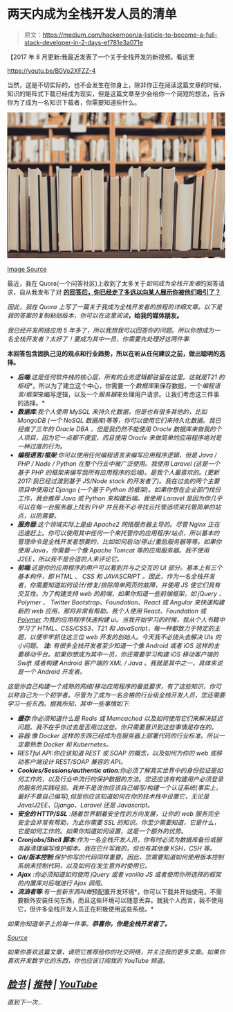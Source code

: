 # 两天内成为全栈开发人员的清单

> 原文：<https://medium.com/hackernoon/a-listicle-to-become-a-full-stack-developer-in-2-days-ef781e3a071e>

【2017 年 8 月更新:我最近发表了一个关于全栈开发的新视频。看这里

https://youtu.be/B0Vo2XFZZ-4

当然，这是不切实际的，也不会发生在你身上，除非你正在阅读这篇文章的时候，知识的矩阵式下载已经成为现实，但是这篇文章至少会给你一个简短的想法，告诉你为了成为一名知识下载者，你需要知道些什么。

![](img/c865f823b14975cf7f2dcde3407b3304.png)

[Image Source](https://unsplash.com/search/photos/books?photo=OQSCtabGkSY)

最近，我在 Quora(一个问答社区)上收到了太多关于*如何成为全栈开发者*的回答请求，自从我发布了对 [**的回答后，你已经走了多远以向某人展示你被他们吸引了？**](https://www.quora.com/How-far-have-you-gone-to-show-someone-youre-attracted-to-them/answer/Rajat-Saxena-45?__snids__=1652554690%2C1651677269%2C1650214585&__nsrc__=2)

*因此，我在 Quora 上写了一篇关于我成为全栈开发者的旅程的详细文章。以下是我的答案的复制粘贴版本，你可以在这里阅读*[](https://www.quora.com/To-become-a-Full-Stack-Developer-what-languages-and-frameworks-are-mandatory/answer/Rajat-Saxena-45?srid=8dnL)**，给我的媒体朋友。**

*我已经开发网络应用 5 年多了，所以我想我可以回答你的问题。所以你想成为一名全栈开发者？太好了！要成为其中一员，你需要先处理好这两件事:*

**本回答包含固执己见的观点和行业趋势，所以在听从任何建议之前，做出聪明的选择。**

*   ***后端**:这是任何软件栈的核心层，所有的业务逻辑都驻留在这里。这就是**T21 的枢纽**。所以为了建立这个中心，你需要一个*数据库*来保存数据，一个*编程语言/框架*来编写逻辑，以及一个*服务器*来处理用户请求。让我们考虑这三件事的选择。*
*   ***数据库**:我个人使用 *MySQL* 来持久化数据，但是也有很多其他的，比如 *MongoDB* (一个 *NoSQL* 数据库)等等，你可以使用它们来持久化数据。我已经做了三年的 *Oracle* *DBA* ，但是我仍然不能使用 *Oracle 数据库*来做我的个人项目，因为它一点都不便宜，而且使用 *Oracle* 来做简单的应用程序绝对是一种过度的行为。*
*   ***编程语言/框架**:你可以使用任何编程语言来编写应用程序逻辑，但是 *Java / PHP / Node / Python* 在整个行业中被广泛使用。我使用 *Laravel* (这是一个基于 *PHP* 的框架来编写我所有应用程序的后端)。*是我个人最喜欢的*。(更新 2017:我已经过渡到基于 JS/Node stack 的开发者了)。我在过去的两个主要项目中使用过 *Django* (一个基于 *Python* 的框架)。如果你想在企业部门找份工作，我会推荐 Java 或 Python 来构建后端。我使用 *Laravel* 是因为你几乎可以在每一台服务器上找到 *PHP* 并且我不必寻找云托管选项来托管简单的站点，以防需要。*
*   ***服务器**:这个领域实际上是由 *Apache2* 网络服务器主导的。尽管 Nginx 正在迅速赶上。你可以使用其中任何一个来托管你的应用程序/站点，所以基本的管理命令是全栈开发者想要的，比如如何启动/停止/重启服务器等等。如果你使用 Java，你需要一个像 Apache Tomcat 等的应用服务器。我不使用 J2EE，所以我不是合适的人来评论它。*
*   ***前端**:这是你的应用程序的用户可以看到并与之交互的 UI 部分。基本上有三个基本构件，即 *HTML* 、 *CSS* 和 *JAVASCRIPT* 。因此，作为一名全栈开发者，你需要知道如何设计/修复/排除简单网页的故障，并使用 *JS* 使它们具有交互性。为了构建支持 web 的前端，如果你知道一些前端框架，如 *jQuery* 、 *Polymer* 、 *Twitter Bootstrap、Foundation、React* 或 *Angular* 来快速构建新的 web 应用，那将非常有帮助。我个人使用 React、Foundation 或 [Polymer](https://www.polymer-project.org/1.0/) 为我的应用程序快速构建 ui。当我开始学习的时候，我从个人书籍中学习了 HTML、CSS/CSS3、T21 和 JavaScript，每一种都致力于特定的主题，以便牢牢抓住这三位 web 开发的创始人。今天我不必挠头去解决 UIs 的小问题。 ***注:*** 有很多全栈开发者至少知道一个像 *Android* 或者 *iOS* 这样的主要移动平台。如果你想成为其中一员，你还需要学习构建 *iOS* 移动客户端的 *Swift* 或者构建 *Android* 客户端的 *XML* / *Java* 。我就是其中之一，具体来说是一个 *Android* 开发者。*

*这是你自己构建一个成熟的网络/移动应用程序的最低要求，有了这些知识，你可以称自己为一个初学者。尽管为了成为一名合格的行业级全栈开发人员，您还需要学习一些东西。据我所知，其中一些事情如下:*

*   ***缓存**:你必须知道什么是 *Redis* 或 *Memcached* 以及如何使用它们来解决延迟问题。我不在乎你过去是否用过这些。你只需要意识到这些事情是存在的。*
*   *容器:像 Docker 这样的东西已经成为在服务器上部署代码的行业标准。所以一定要熟悉 Docker 和 Kubernetes。*
*   *RESTful API:你应该知道 REST 或 SOAP 的概念，以及如何为你的 web 或移动客户端设计 REST/SOAP 兼容的 API。*
*   ***Cookies/Sessions/authentic ation**:你必须了解真实世界中的身份验证是如何工作的，以及行业中流行的保护数据的方法。您还应该有构建用户必须登录的服务的实践经验。我并不是说你应该自己编写/构建一个认证系统(事实上，最好不要自己编写),但是你应该知道如何在你的技术栈中设置它，无论是 Java/J2EE、Django、Laravel 还是 Javascript。*
*   ***安全的 HTTP/SSL** :随着世界朝着安全性的方向发展，让你的 web 服务完全安全会非常有帮助，为此你需要 SSL 的知识。你至少需要知道，它是什么，它是如何工作的。如果你知道如何设置，这是一个额外的优势。*
*   ***Cronjobs/Shell 脚本**:作为一名全栈开发人员，你有时必须为数据库备份或服务器清理编写维护脚本。我在巴什写我的，但也有其他像 KSH，CSH 等。*
*   ***Git/版本控制**:保护你写的代码同样重要。因此，您需要知道如何使用版本控制系统来控制代码，以及如何在发生意外时使用它。*
*   ***Ajax** :你必须知道如何使用 *jQuery* 或者 vanilla *JS* 或者使用你所选择的框架的内置库对后端进行 Ajax 调用。*
*   ***流浪者等**:有一些新东西叫做*预配置开发环境*，你可以下载并开始使用，不需要额外安装任何东西，而且这些环境可以随意丢弃。就我个人而言，我不使用它，但许多全栈开发人员正在积极使用这些系统。*

*如果你知道单子上的每一件事。**恭喜你，你是全栈开发者了。***

*[Source](http://gph.is/1OVbqkn)*

*如果你喜欢这篇文章，请把它推荐给你的社交网络，并关注我的更多文章。如果你喜欢开发数字化的东西，你也应该订阅我的 YouTube 频道。*

## *[脸书](https://www.facebook.com/raynstudios) | [推特](https://twitter.com/rajat1saxena) | [YouTube](https://www.youtube.com/channel/UCUmQhjjF9bsIaVDJUHSIIKw)*

*直到下一次…*